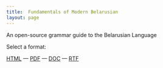 ```yaml
---
title:  Fundamentals of Modern Belarusian
layout: page
---
```


An open-source grammar guide to the Belarusian Language  

Select a format:  
  
[HTML](introduction.html) — [PDF](fofmb.pdf)  —  [DOC](fofmb.doc)   — [RTF](fofmb.rtf)
